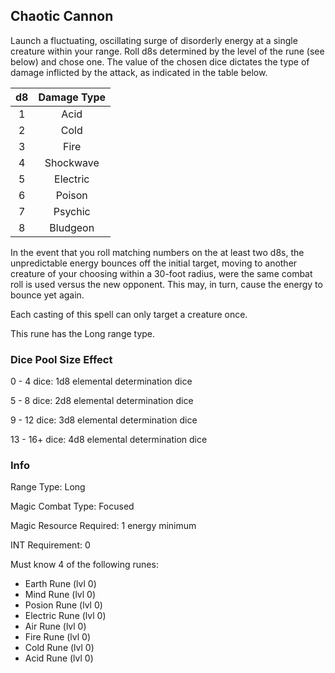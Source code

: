 ## Chaotic Cannon

Launch a fluctuating, oscillating surge of disorderly energy at a single creature within your range. Roll d8s determined by the level of the rune (see below) and chose one. The value of the chosen dice dictates the type of damage inflicted by the attack, as indicated in the table below.

| d8 | Damage Type |
| :-: | :---------: |
| 1 |    Acid    |
| 2 |    Cold    |
| 3 |    Fire    |
| 4 |  Shockwave  |
| 5 |  Electric  |
| 6 |   Poison   |
| 7 |   Psychic   |
| 8 |  Bludgeon  |

In the event that you roll matching numbers on the at least two d8s, the unpredictable energy bounces off the initial target, moving to another creature of your choosing within a 30-foot radius, were the same combat roll is used versus the new opponent. This may, in turn, cause the energy to bounce yet again.

Each casting of this spell can only target a creature once.

This rune has the Long range type.

### Dice Pool Size Effect

0 -  4 dice: 1d8 elemental determination dice

5 -  8 dice: 2d8 elemental determination dice

9 - 12 dice: 3d8 elemental determination dice

13 - 16+ dice: 4d8 elemental determination dice

### Info

Range Type: Long

Magic Combat Type: Focused

Magic Resource Required: 1 energy minimum

INT Requirement: 0

Must know 4 of the following runes:

- Earth Rune (lvl 0)
- Mind Rune (lvl 0)
- Posion Rune (lvl 0)
- Electric Rune (lvl 0)
- Air Rune (lvl 0)
- Fire Rune (lvl 0)
- Cold Rune (lvl 0)
- Acid Rune (lvl 0)
